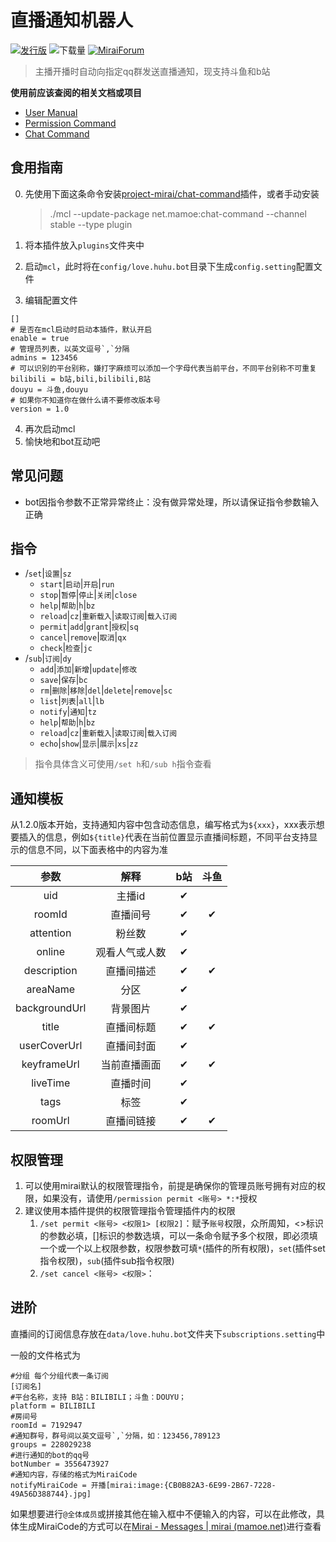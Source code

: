 # 直播通知机器人

[![发行版](https://img.shields.io/github/v/release/Nier4ever/huhubot?style=flat-square)](https://github.com/NieR4ever/huhubot/releases)
![下载量](https://img.shields.io/github/downloads/nier4ever/huhubot/total?style=flat-square)
[![MiraiForum](https://img.shields.io/badge/post-on%20MiraiForum-yellow)](https://mirai.mamoe.net/topic/1689)
> 主播开播时自动向指定qq群发送直播通知，现支持斗鱼和b站

**使用前应该查阅的相关文档或项目**

* [User Manual](https://github.com/mamoe/mirai/blob/dev/docs/UserManual.md)
* [Permission Command](https://github.com/mamoe/mirai/blob/dev/mirai-console/docs/BuiltInCommands.md#permissioncommand)
* [Chat Command](https://github.com/project-mirai/chat-command)
## 食用指南
0. 先使用下面这条命令安装[project-mirai/chat-command](https://github.com/project-mirai/chat-command)插件，或者手动安装

   > ./mcl --update-package net.mamoe:chat-command --channel stable --type plugin

1. 将本插件放入`plugins`文件夹中

2. 启动`mcl`，此时将在`config/love.huhu.bot`目录下生成`config.setting`配置文件

3. 编辑配置文件

```properties
[]
# 是否在mcl启动时启动本插件，默认开启
enable = true 
# 管理员列表，以英文逗号`,`分隔
admins = 123456
# 可以识别的平台别称，嫌打字麻烦可以添加一个字母代表当前平台，不同平台别称不可重复
bilibili = b站,bili,bilibili,B站
douyu = 斗鱼,douyu
# 如果你不知道你在做什么请不要修改版本号
version = 1.0
```

4. 再次启动mcl
5. 愉快地和bot互动吧

## 常见问题

+ bot因指令参数不正常异常终止：没有做异常处理，所以请保证指令参数输入正确

## 指令

+ /`set`|`设置`|`sz`
  + `start`|`启动`|`开启`|`run`
  + `stop`|`暂停`|`停止`|`关闭`|`close`
  + `help`|`帮助`|`h`|`bz`
  + `reload`|`cz`|`重新载入`|`读取订阅`|`载入订阅`
  + `permit`|`add`|`grant`|`授权`|`sq`
  + `cancel`|`remove`|`取消`|`qx`
  + `check`|`检查`|`jc`
+ /`sub`|`订阅`|`dy`
  + `add`|`添加`|`新增`|`update`|`修改`
  + `save`|`保存`|`bc`
  + `rm`|`删除`|`移除`|`del`|`delete`|`remove`|`sc`
  + `list`|`列表`|`all`|`lb`
  + `notify`|`通知`|`tz`
  + `help`|`帮助`|`h`|`bz`
  + `reload`|`cz`|`重新载入`|`读取订阅`|`载入订阅`
  + `echo`|`show`|`显示`|`展示`|`xs`|`zz`

> 指令具体含义可使用`/set h`和`/sub h`指令查看

## 通知模板

从1.2.0版本开始，支持通知内容中包含动态信息，编写格式为`${xxx}`，xxx表示想要插入的信息，例如`${title}`代表在当前位置显示直播间标题，不同平台支持显示的信息不同，以下面表格中的内容为准

|     参数      |      解释      | b站  | 斗鱼 |
| :-----------: | :------------: | :--: | :--: |
|      uid      |     主播id     |   &#10004;   |      |
|    roomId     |    直播间号    | &#10004; | &#10004; |
|   attention   |     粉丝数     | &#10004; |      |
|    online     | 观看人气或人数 | &#10004; |      |
|  description  |   直播间描述   | &#10004; | &#10004; |
|   areaName    |      分区      | &#10004; |      |
| backgroundUrl |    背景图片    | &#10004; |      |
|     title     |   直播间标题   | &#10004; | &#10004; |
| userCoverUrl  |   直播间封面   | &#10004; |      |
|  keyframeUrl  |  当前直播画面  | &#10004; | &#10004; |
|   liveTime    |    直播时间    | &#10004; |      |
|     tags      |      标签      | &#10004; |      |
|    roomUrl    |   直播间链接   | &#10004; | &#10004; |

## 权限管理

1. 可以使用mirai默认的权限管理指令，前提是确保你的管理员账号拥有对应的权限，如果没有，请使用`/permission permit <账号> *:*`授权
2. 建议使用本插件提供的权限管理指令管理插件内的权限
   1. `/set permit <账号> <权限1> [权限2]`：赋予`账号`权限，众所周知，<>标识的参数必填，[]标识的参数选填，可以一条命令赋予多个权限，即必须填一个或一个以上权限参数，权限参数可填`*`(插件的所有权限)，`set`(插件set指令权限)，`sub`(插件sub指令权限)
   2. `/set cancel <账号> <权限>`：

## 进阶

直播间的订阅信息存放在`data/love.huhu.bot`文件夹下`subscriptions.setting`中

一般的文件格式为

```properties
#分组 每个分组代表一条订阅
[订阅名]
#平台名称，支持 B站：BILIBILI；斗鱼：DOUYU；
platform = BILIBILI
#房间号
roomId = 7192947
#通知群号，群号间以英文逗号`,`分隔，如：123456,789123
groups = 228029238
#进行通知的bot的qq号
botNumber = 3556473927
#通知内容，存储的格式为MiraiCode
notifyMiraiCode = 开播[mirai:image:{CB0B82A3-6E99-2B67-7228-49A56D388744}.jpg]
```

如果想要进行`@全体成员`或拼接其他在输入框中不便输入的内容，可以在此修改，具体生成MiraiCode的方式可以在[Mirai - Messages | mirai (mamoe.net)](https://docs.mirai.mamoe.net/Messages.html#mirai-码)进行查看

